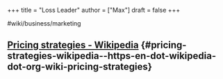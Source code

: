 +++
title = "Loss Leader"
author = ["Max"]
draft = false
+++

\#wiki/business/marketing


## [Pricing strategies - Wikipedia](<https://en.wikipedia.org/wiki/Pricing%5Fstrategies>) {#pricing-strategies-wikipedia--https-en-dot-wikipedia-dot-org-wiki-pricing-strategies}
